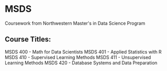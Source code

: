 # MSDS
Coursework from Northwestern Master's in Data Science Program

## Course Titles:
MSDS 400 - Math for Data Scientists 
MSDS 401 - Applied Statistics with R
MSDS 410 - Supervised Learning Methods
MSDS 411 - Unsupervised Learning Methods
MSDS 420 - Database Systems and Data Preparation
